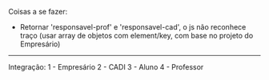 Coisas a se fazer:

- Retornar 'responsavel-prof' e 'responsavel-cad', o js não reconhece traço (usar array de objetos com element/key, com base no projeto do Empresário)

__________________
Integração: 
1 - Empresário
2 - CADI
3 - Aluno
4 - Professor
